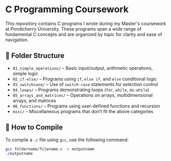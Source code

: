 # C Programming Coursework

This repository contains C programs I wrote during my Master's coursework at Pondicherry University. These programs span a wide range of fundamental C concepts and are organized by topic for clarity and ease of navigation.

## 📁 Folder Structure

- `01_simple_operations/` – Basic input/output, arithmetic operations, simple logic
- `02_if-else/` – Programs using `if`, `else if`, and `else` conditional logic
- `03_switchcase/` – Use of `switch-case` statements for selection control
- `04_loops/` – Programs demonstrating loops (`for`, `while`, `do-while`)
- `05_arrays_and_matrices/` – Operations on arrays, multidimensional arrays, and matrices
- `06_functions/` – Programs using user-defined functions and recursion
- `misc/` – Miscellaneous programs that don’t fit the above categories

## 🧪 How to Compile

To compile a `.c` file using `gcc`, use the following command:
```bash
gcc foldername/filename.c -o outputname
./outputname
